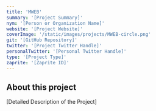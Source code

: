 ```yaml
---
title: 'MWEB'
summary: '[Project Summary]'
nym: '[Person or Organization Name]'
website: '[Project Website]'
coverImage: '/static/images/projects/MWEB-circle.png'
git: '[GitHub Repository]'
twitter: '[Project Twitter Handle]'
personalTwitter: '[Personal Twitter Handle]'
type: '[Project Type]'
zaprite: '[Zaprite ID]'
---
```


## About this project

[Detailed Description of the Project]